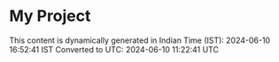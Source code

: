 # My Project

This content is dynamically generated in Indian Time (IST): 2024-06-10 16:52:41 IST
Converted to UTC: 2024-06-10 11:22:41 UTC
